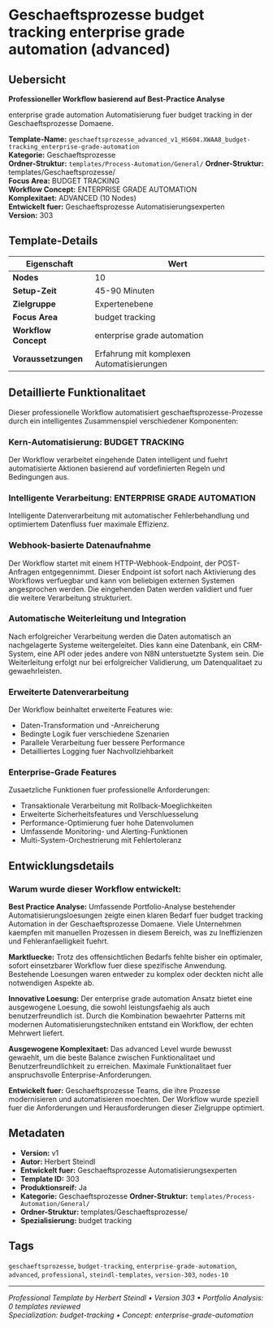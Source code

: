 # Geschaeftsprozesse budget tracking enterprise grade automation (advanced)

## Uebersicht

**Professioneller Workflow basierend auf Best-Practice Analyse**

enterprise grade automation Automatisierung fuer budget tracking in der Geschaeftsprozesse Domaene.

**Template-Name:** `geschaeftsprozesse_advanced_v1_HS604.XWAA8_budget-tracking_enterprise-grade-automation`  
**Kategorie:** Geschaeftsprozesse  
**Ordner-Struktur:** `templates/Process-Automation/General/`
**Ordner-Struktur:** templates/Geschaeftsprozesse/  
**Focus Area:** BUDGET TRACKING  
**Workflow Concept:** ENTERPRISE GRADE AUTOMATION  
**Komplexitaet:** ADVANCED (10 Nodes)  
**Entwickelt fuer:** Geschaeftsprozesse Automatisierungsexperten  
**Version:** 303

## Template-Details

| **Eigenschaft** | **Wert** |
|------------------|----------|
| **Nodes** | 10 |
| **Setup-Zeit** | 45-90 Minuten |
| **Zielgruppe** | Expertenebene |
| **Focus Area** | budget tracking |
| **Workflow Concept** | enterprise grade automation |
| **Voraussetzungen** | Erfahrung mit komplexen Automatisierungen |

## Detaillierte Funktionalitaet

Dieser professionelle Workflow automatisiert geschaeftsprozesse-Prozesse durch ein intelligentes Zusammenspiel verschiedener Komponenten:

### Kern-Automatisierung: BUDGET TRACKING
Der Workflow verarbeitet eingehende Daten intelligent und fuehrt automatisierte Aktionen basierend auf vordefinierten Regeln und Bedingungen aus.

### Intelligente Verarbeitung: ENTERPRISE GRADE AUTOMATION
Intelligente Datenverarbeitung mit automatischer Fehlerbehandlung und optimiertem Datenfluss fuer maximale Effizienz.

### Webhook-basierte Datenaufnahme
Der Workflow startet mit einem HTTP-Webhook-Endpoint, der POST-Anfragen entgegennimmt. Dieser Endpoint ist sofort nach Aktivierung des Workflows verfuegbar und kann von beliebigen externen Systemen angesprochen werden. Die eingehenden Daten werden validiert und fuer die weitere Verarbeitung strukturiert.

### Automatische Weiterleitung und Integration
Nach erfolgreicher Verarbeitung werden die Daten automatisch an nachgelagerte Systeme weitergeleitet. Dies kann eine Datenbank, ein CRM-System, eine API oder jedes andere von N8N unterstuetzte System sein. Die Weiterleitung erfolgt nur bei erfolgreicher Validierung, um Datenqualitaet zu gewaehrleisten.

### Erweiterte Datenverarbeitung
Der Workflow beinhaltet erweiterte Features wie:
- Daten-Transformation und -Anreicherung
- Bedingte Logik fuer verschiedene Szenarien
- Parallele Verarbeitung fuer bessere Performance
- Detailliertes Logging fuer Nachvollziehbarkeit

### Enterprise-Grade Features
Zusaetzliche Funktionen fuer professionelle Anforderungen:
- Transaktionale Verarbeitung mit Rollback-Moeglichkeiten
- Erweiterte Sicherheitsfeatures und Verschluesselung
- Performance-Optimierung fuer hohe Datenvolumen
- Umfassende Monitoring- und Alerting-Funktionen
- Multi-System-Orchestrierung mit Fehlertoleranz

## Entwicklungsdetails

### Warum wurde dieser Workflow entwickelt:

**Best Practice Analyse:** Umfassende Portfolio-Analyse bestehender Automatisierungsloesungen zeigte einen klaren Bedarf fuer budget tracking Automation in der Geschaeftsprozesse Domaene. Viele Unternehmen kaempfen mit manuellen Prozessen in diesem Bereich, was zu Ineffizienzen und Fehleranfaelligkeit fuehrt.

**Marktluecke:** Trotz des offensichtlichen Bedarfs fehlte bisher ein optimaler, sofort einsetzbarer Workflow fuer diese spezifische Anwendung. Bestehende Loesungen waren entweder zu komplex oder deckten nicht alle notwendigen Aspekte ab.

**Innovative Loesung:** Der enterprise grade automation Ansatz bietet eine ausgewogene Loesung, die sowohl leistungsfaehig als auch benutzerfreundlich ist. Durch die Kombination bewaehrter Patterns mit modernen Automatisierungstechniken entstand ein Workflow, der echten Mehrwert liefert.

**Ausgewogene Komplexitaet:** Das advanced Level wurde bewusst gewaehlt, um die beste Balance zwischen Funktionalitaet und Benutzerfreundlichkeit zu erreichen. Maximale Funktionalitaet fuer anspruchsvolle Enterprise-Anforderungen.

**Entwickelt fuer:** Geschaeftsprozesse Teams, die ihre Prozesse modernisieren und automatisieren moechten. Der Workflow wurde speziell fuer die Anforderungen und Herausforderungen dieser Zielgruppe optimiert.

## Metadaten

- **Version:** v1
- **Autor:** Herbert Steindl
- **Entwickelt fuer:** Geschaeftsprozesse Automatisierungsexperten
- **Template ID:** 303
- **Produktionsreif:** Ja
- **Kategorie:** Geschaeftsprozesse
**Ordner-Struktur:** `templates/Process-Automation/General/`
- **Ordner-Struktur:** templates/Geschaeftsprozesse/
- **Spezialisierung:** budget tracking

## Tags

`geschaeftsprozesse`, `budget-tracking`, `enterprise-grade-automation`, `advanced`, `professional`, `steindl-templates`, `version-303`, `nodes-10`

---

*Professional Template by Herbert Steindl • Version 303 • Portfolio Analysis: 0 templates reviewed*  
*Specialization: budget-tracking • Concept: enterprise-grade-automation*